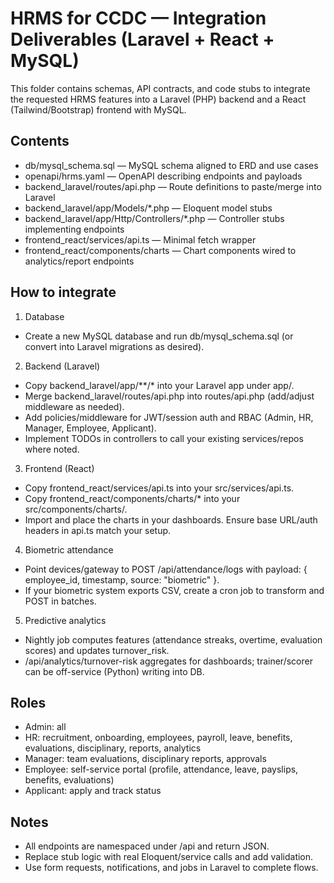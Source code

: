 # HRMS for CCDC — Integration Deliverables (Laravel + React + MySQL)

This folder contains schemas, API contracts, and code stubs to integrate the requested HRMS features into a Laravel (PHP) backend and a React (Tailwind/Bootstrap) frontend with MySQL.

## Contents
- db/mysql_schema.sql — MySQL schema aligned to ERD and use cases
- openapi/hrms.yaml — OpenAPI describing endpoints and payloads
- backend_laravel/routes/api.php — Route definitions to paste/merge into Laravel
- backend_laravel/app/Models/*.php — Eloquent model stubs
- backend_laravel/app/Http/Controllers/*.php — Controller stubs implementing endpoints
- frontend_react/services/api.ts — Minimal fetch wrapper
- frontend_react/components/charts — Chart components wired to analytics/report endpoints

## How to integrate

1) Database
- Create a new MySQL database and run db/mysql_schema.sql (or convert into Laravel migrations as desired).

2) Backend (Laravel)
- Copy backend_laravel/app/**/* into your Laravel app under app/.
- Merge backend_laravel/routes/api.php into routes/api.php (add/adjust middleware as needed).
- Add policies/middleware for JWT/session auth and RBAC (Admin, HR, Manager, Employee, Applicant).
- Implement TODOs in controllers to call your existing services/repos where noted.

3) Frontend (React)
- Copy frontend_react/services/api.ts into your src/services/api.ts.
- Copy frontend_react/components/charts/* into your src/components/charts/.
- Import and place the charts in your dashboards. Ensure base URL/auth headers in api.ts match your setup.

4) Biometric attendance
- Point devices/gateway to POST /api/attendance/logs with payload: { employee_id, timestamp, source: "biometric" }.
- If your biometric system exports CSV, create a cron job to transform and POST in batches.

5) Predictive analytics
- Nightly job computes features (attendance streaks, overtime, evaluation scores) and updates turnover_risk.
- /api/analytics/turnover-risk aggregates for dashboards; trainer/scorer can be off-service (Python) writing into DB.

## Roles
- Admin: all
- HR: recruitment, onboarding, employees, payroll, leave, benefits, evaluations, disciplinary, reports, analytics
- Manager: team evaluations, disciplinary reports, approvals
- Employee: self-service portal (profile, attendance, leave, payslips, benefits, evaluations)
- Applicant: apply and track status

## Notes
- All endpoints are namespaced under /api and return JSON.
- Replace stub logic with real Eloquent/service calls and add validation.
- Use form requests, notifications, and jobs in Laravel to complete flows.